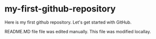 # my-first-github-repository
Here is my first github repository. Let's get started with GitHub.

README.MD file file was edited manually. This file was modified locallay.
